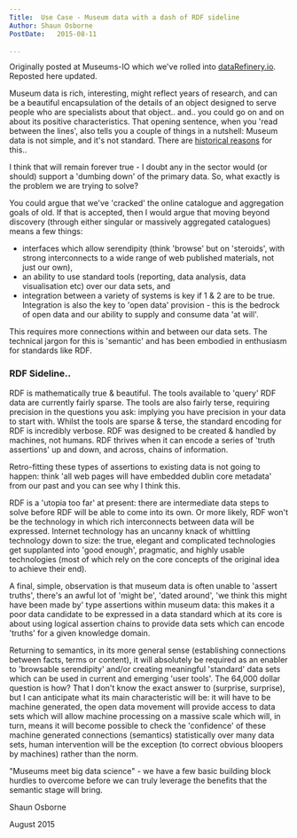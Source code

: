 ```yaml
---
Title:  Use Case - Museum data with a dash of RDF sideline
Author: Shaun Osborne
PostDate:   2015-08-11

...
```



Originally posted at Museums-IO which we've rolled into [dataRefinery.io](http://www.datarefinery.io). Reposted here updated.

Museum data is rich, interesting, might reflect years of research, and can be a beautiful encapsulation of the details of an object designed to serve people who are specialists about that object.. and.. you could go on and on about its positive characteristics. That opening sentence, when you 'read between the lines', also tells you a couple of things in a nutshell: Museum data is not simple, and it's not standard. There are [historical reasons](/blog/2015-07-23/) for this..

I think that will remain forever true - I doubt any in the sector would (or should) support a 'dumbing down' of the primary data. So, what exactly is the problem we are trying to solve?

You could argue that we've 'cracked' the online catalogue and aggregation goals of old. If that is accepted, then I would argue that moving beyond discovery (through either singular or massively aggregated catalogues) means a few things:

* interfaces which allow serendipity (think 'browse' but on 'steroids', with strong interconnects to a wide range of web published materials, not just our own),
* an ability to use standard tools (reporting, data analysis, data visualisation etc) over our data sets, and
* integration between a variety of systems is key if 1 & 2 are to be true. Integration is also the key to 'open data' provision - this is the bedrock of open data and our ability to supply and consume data 'at will'.

This requires more connections within and between our data sets. The technical jargon for this is 'semantic' and has been embodied in enthusiasm for standards like RDF.

### RDF Sideline..
RDF is mathematically true & beautiful. The tools available to 'query' RDF data are currently fairly sparse. The tools are also fairly terse, requiring precision in the questions you ask: implying you have precision in your data to start with. Whilst the tools are sparse & terse, the standard encoding for RDF is incredibly verbose. RDF was designed to be created & handled by machines, not humans. RDF thrives when it can encode a series of 'truth assertions' up and down, and across, chains of information.

Retro-fitting these types of assertions to existing data is not going to happen: think 'all web pages  will have embedded dublin core metadata' from our past and you can see why I think this.

RDF is a 'utopia too far' at present: there are intermediate data steps to solve before RDF will be able to come into its own. Or more likely, RDF won't be the technology in which rich interconnects between data will be expressed. Internet technology has an uncanny knack of whittling technology down to size: the true, elegant and complicated technologies get supplanted into 'good enough', pragmatic,  and highly usable technologies (most of which rely on the core concepts of the original idea to achieve their end).

A final, simple, observation is that museum data is often unable to 'assert truths', there's an awful lot of 'might be', 'dated around', 'we think this might have been made by' type assertions within museum data: this makes it a poor data candidate to be expressed in a data standard which at its core is about using logical assertion chains to provide data sets which can encode 'truths' for a given knowledge domain.

Returning to semantics, in its more general sense (establishing connections between facts, terms or content), it will absolutely be required as an enabler to 'browsable serendipity' and/or creating meaningful 'standard' data sets which can be used in current and emerging 'user tools'. The 64,000 dollar question is how? That I don't know the exact answer to (surprise, surprise), but I can anticipate what its main characteristic will be: it will have to be machine generated, the open data movement will provide access to data sets which will allow machine processing on a massive scale which will, in turn, means it will become possible to check the 'confidence' of these machine generated connections (semantics) statistically over many data sets, human intervention will be the exception (to correct obvious bloopers by machines) rather than the norm.

"Museums meet big data science" - we have a few basic building block hurdles to overcome before we can truly leverage the benefits that the semantic stage will bring.

Shaun Osborne

August 2015
